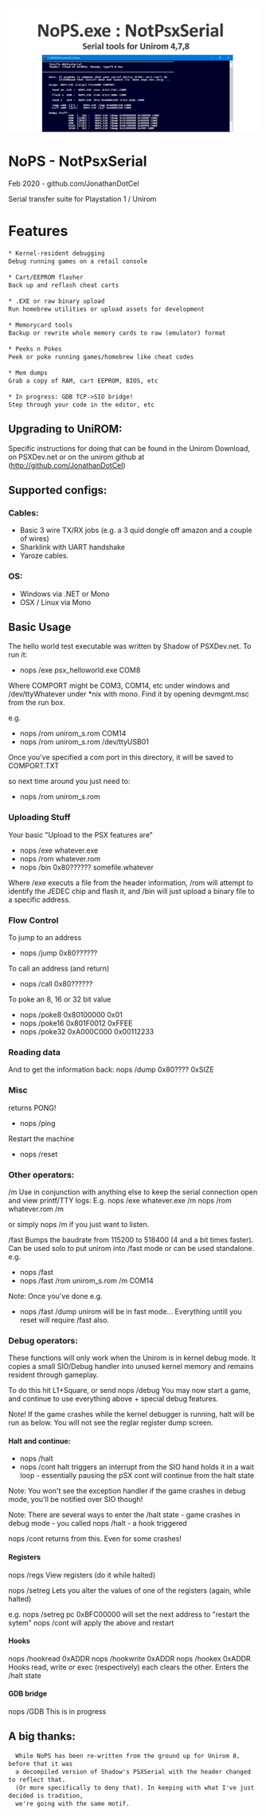 
![](social_card_PNG.png)

# NoPS - NotPsxSerial
Feb 2020 - github.com/JonathanDotCel

Serial transfer suite for Playstation 1 / Unirom

# Features

    * Kernel-resident debugging
    Debug running games on a retail console

    * Cart/EEPROM flasher
    Back up and reflash cheat carts

    * .EXE or raw binary upload
    Run homebrew utilities or upload assets for development
    
    * Memorycard tools
    Backup or rewrite whole memory cards to raw (emulator) format
    
    * Peeks n Pokes
    Peek or poke running games/homebrew like cheat codes
    
    * Mem dumps
    Grab a copy of RAM, cart EEPROM, BIOS, etc

    * In progress: GDB TCP->SIO bridge!
    Step through your code in the editor, etc

## Upgrading to UniROM:
    
   Specific instructions for doing that can be found in the Unirom Download,
   on PSXDev.net or on the unirom github at (http://github.com/JonathanDotCel)

## Supported configs:

### Cables:
  * Basic 3 wire TX/RX jobs
   (e.g. a 3 quid dongle off amazon and a couple of wires)
  * Sharklink with UART handshake
  * Yaroze cables.

### OS:
  * Windows via .NET or Mono
  * OSX / Linux via Mono



## Basic Usage

The hello world test executable was written by Shadow of PSXDev.net.
To run it:
* nops /exe psx_helloworld.exe COM8

Where COMPORT might be COM3, COM14, etc under windows and /dev/ttyWhatever under *nix with mono.
Find it by opening devmgmt.msc from the run box.

e.g.
* nops /rom unirom_s.rom COM14
* nops /rom unirom_s.rom /dev/ttyUSB01

Once you've specified a com port in this directory, it will be saved to COMPORT.TXT

so next time around you just need to:

* nops /rom unirom_s.rom

### Uploading Stuff

Your basic "Upload to the PSX features are"

* nops /exe whatever.exe
* nops /rom whatever.rom
* nops /bin 0x80?????? somefile.whatever

Where /exe executs a file from the header information, /rom will attempt to identify the JEDEC chip and flash it, and /bin will just upload a binary file to a specific address.

### Flow Control

To jump to an address
* nops /jump 0x80?????? 

To call an address (and return)
* nops /call 0x80?????? 

To poke an 8, 16 or 32 bit value
* nops /poke8 0x80100000 0x01
* nops /poke16 0x801F0012 0xFFEE
* nops /poke32 0xA000C000 0x00112233

### Reading data

 And to get the information back:
 nops /dump 0x80???? 0xSIZE

### Misc

returns PONG!
* nops /ping 

Restart the machine
* nops /reset


### Other operators:

/m
Use in conjunction with anything else to keep the serial connection open and view printf/TTY logs:
E.g.
nops /exe whatever.exe /m
nops /rom whatever.rom /m

or simply
nops /m
if you just want to listen.

/fast
Bumps the baudrate from 115200 to 518400 (4 and a bit times faster).
Can be used solo to put unirom into /fast mode or can be used standalone.
e.g.
* nops /fast
* nops /fast /rom unirom_s.rom /m COM14

Note: Once you've done e.g. 
* nops /fast /dump
 unirom will be in fast mode... Everything untill you reset will require /fast also.

### Debug operators:

These functions will only work when the Unirom is in kernel debug mode.
It copies a small SIO/Debug handler into unused kernel memory and remains resident through gameplay.

To do this hit L1+Square, or send 
nops /debug
You may now start a game, and continue to use everything above + special debug features.

Note!
If the game crashes while the kernel debugger is running, halt will be run as below.
You will not see the reglar register dump screen.

#### Halt and continue:
* nops /halt
* nops /cont
halt triggers an interrupt from the SIO hand holds it in a wait loop - essentially pausing the pSX
cont will continue from the halt state

Note: You won't see the exception handler if the game crashes in debug mode, you'll be notified over SIO though!

Note: There are several ways to enter the /halt state
      - game crashes in debug mode
      - you called nops /halt
      - a hook triggered

nops /cont returns from this. Even for some crashes!

#### Registers

nops /regs 
View registers 
(do it while halted)

nops /setreg
Lets you alter the values of one of the registers
(again, while halted)

e.g.
nops /setreg pc 0xBFC00000
will set the next address to "restart the sytem"
nops /cont
will apply the above and restart

#### Hooks

nops /hookread 0xADDR
nops /hookwrite 0xADDR
nops /hookex 0xADDR
Hooks read, write or exec (respectively) each clears the other.
Enters the /halt state

#### GDB bridge

nops /GDB
This is in progress





## A big thanks:
      While NoPS has been re-written from the ground up for Unirom 8, before that it was
      a decompiled version of Shadow's PSXSerial with the header changed to reflect that.
      (Or more specifically to deny that). In keeping with what I've just decided is tradition,
      we're going with the same motif.

    
 
